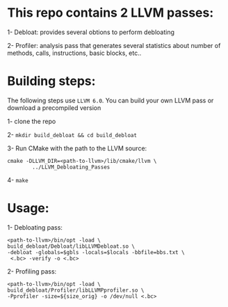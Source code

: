 This repo contains 2 LLVM passes:
=================================

1- Debloat: provides several obtions to perform debloating 

2- Profiler: analysis pass that generates several statistics about number of methods, calls, instructions, basic blocks, etc..


Building steps:
===============

The following steps use `LLVM 6.0`. You can build your own LLVM pass or download a precompiled version

1- clone the repo

2- `mkdir build_debloat && cd build_debloat`

3- Run CMake with the path to the LLVM source:

	cmake -DLLVM_DIR=<path-to-llvm>/lib/cmake/llvm \
			../LLVM_Debloating_Passes
	
4- `make`

Usage:
======
 
1- Debloating pass: 

	<path-to-llvm>/bin/opt -load \
	build_debloat/Debloat/libLLVMDebloat.so \
 	-debloat -globals=$gbls -locals=$locals -bbfile=bbs.txt \
	 <.bc> -verify -o <.bc>

2- Profiling pass: 

	<path-to-llvm>/bin/opt -load \
	build_debloat/Profiler/libLLVMPprofiler.so \
 	-Pprofiler -size=${size_orig} -o /dev/null <.bc>

